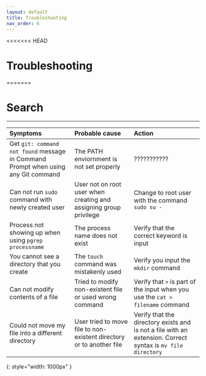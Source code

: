 ```yaml
---
layout: default
title: Troubleshooting
nav_order: 6
---
```


<<<<<<< HEAD
# Troubleshooting
=======
# Search

---

| Symptoms                                                                          | Probable cause                                                       | Action                                                                                                      |
|:----------------------------------------------------------------------------------|:---------------------------------------------------------------------|:------------------------------------------------------------------------------------------------------------|
| Get `git: command not found` message in Command Prompt when using any Git command | The PATH enviornment is not set properly                             | ???????????                                                                                                 |
| Can not run `sudo` command with newly created user                                | User not on root user when creating and assigning group privilege    | Change to root user with the command `sudo su -`                                                            |
| Process not showing up when using `pgrep processname`                             | The process name does not exist                                      | Verify that the correct keyword is input                                                                    |
| You cannot see a directory that you create                                        | The `touch` command was mistakenly used                              | Verify you input the `mkdir` command                                                                        
| Can not modify contents of a file                                                 | Tried to modify non-existent file or used wrong command              | Verify that `>` is part of the input when you use the `cat > filename` command                              
| Could not move my file into a different directory                                 | User tried to move file to non-existent directory or to another file | Verify that the directory exists and is not a file with an extension. Correct syntax is `mv file directory` 
{: style="width: 1000px" }
